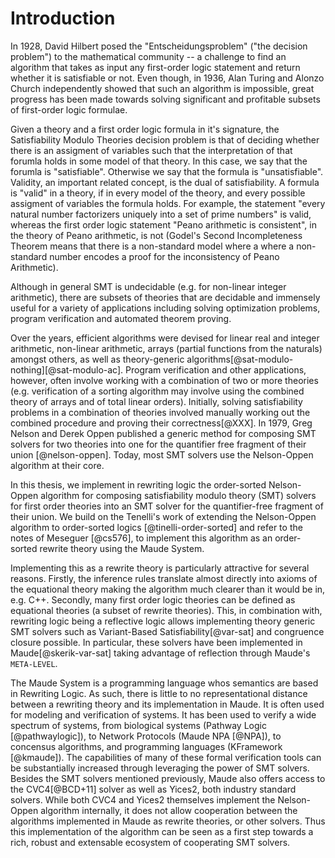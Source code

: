 Introduction
============

In 1928, David Hilbert posed the "Entscheidungsproblem" ("the decision problem") to the mathematical
community -- a challenge to find an algorithm that takes as input any first-order logic statement
and return whether it is satisfiable or not. Even though, in 1936, Alan Turing and Alonzo Church
independently showed that such an algorithm is impossible, great progress has been made towards
solving significant and profitable subsets of first-order logic formulae.

Given a theory and a first order logic formula in it's signature, the Satisfiability Modulo Theories
decision problem is that of deciding whether there is an assigment of variables such that the
interpretation of that forumla holds in some model of that theory. In this case, we say that the
forumla is "satisfiable". Otherwise we say that the formula is "unsatisfiable". Validity, an
important related concept, is the dual of satisfiability. A formula is "valid" in a theory, if in
every model of the theory, and every possible assigment of variables the formula holds. For example,
the statement "every natural number factorizers uniquely into a set of prime numbers" is valid,
whereas the first order logic statement "Peano arithmetic is consistent", in the theory of Peano
arithmetic, is not (Godel's Second Incompleteness Theorem means that there is a non-standard model
where a where a non-standard number encodes a proof for the inconsistency of Peano Arithmetic).

Although in general SMT is undecidable (e.g. for non-linear integer arithmetic), there are subsets
of theories that are decidable and immensely useful for a variety of applications including solving
optimization problems, program verification and automated theorem proving.

Over the years, efficient algorithms were devised for linear real and integer arithmetic, non-linear
arithmetic, arrays (partial functions from the naturals) amongst others, as well as theory-generic
algorithms[@sat-modulo-nothing][@sat-modulo-ac]. Program verification and other applications,
however, often involve working with a combination of two or more theories (e.g. verification of a
sorting algorithm may involve using the combined theory of arrays and of total linear orders).
Initially, solving satisfiability problems in a combination of theories involved manually working
out the combined procedure and proving their correctness[@XXX]. In 1979, Greg Nelson and Derek Oppen
published a generic method for composing SMT solvers for two theories into one for the quantifier
free fragment of their union [@nelson-oppen]. Today, most SMT solvers use the Nelson-Oppen algorithm
at their core.

In this thesis, we implement in rewriting logic the order-sorted Nelson-Oppen algorithm for
composing satisfiability modulo theory (SMT) solvers for first order theories into an SMT solver for
the quantifier-free fragment of their union. We build on the Tenelli's work of extending the
Nelson-Oppen algorithm to order-sorted logics [@tinelli-order-sorted] and refer to the notes of
Meseguer [@cs576], to implement this algorithm as an order-sorted rewrite theory using the Maude
System.

Implementing this as a rewrite theory is particularly attractive for several reasons. Firstly, the
inference rules translate almost directly into axioms of the equational theory making the algorithm
much clearer than it would be in, e.g. C++. Secondly, many first order logic theories can be defined
as equational theories (a subset of rewrite theories). This, in combination with, rewriting logic
being a reflective logic allows implementing theory generic SMT solvers such as Variant-Based
Satisfiability[@var-sat] and congruence closure possible. In particular, these solvers have been
implemented in Maude[@skerik-var-sat] taking advantage of reflection through Maude's `META-LEVEL`.

The Maude System is a programming language whos semantics are based in Rewriting Logic. As such,
there is little to no representational distance between a rewriting theory and its implementation in
Maude. It is often used for modeling and verification of systems. It has been used to verify a wide
spectrum of systems, from biological systems (Pathway Logic [@pathwaylogic]), to Network Protocols
(Maude NPA [@NPA]), to concensus algorithms, and programming languages (KFramework [@kmaude]). The
capabilities of many of these formal verification tools can be substantially increased through
leveraging the power of SMT solvers. Besides the SMT solvers mentioned previously, Maude also offers
access to the CVC4[@BCD+11] solver as well as Yices2, both industry standard solvers. While both
CVC4 and Yices2 themselves implement the Nelson-Oppen algorithm internally, it does not allow
cooperation between the algorithms implemented in Maude as rewrite theories, or other solvers. Thus
this implementation of the algorithm can be seen as a first step towards a rich, robust and
extensable ecosystem of cooperating SMT solvers.
